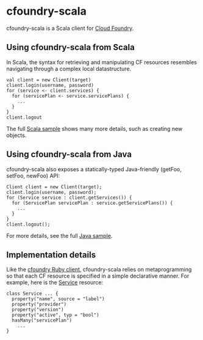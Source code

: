 # cfoundry-scala

cfoundry-scala is a Scala client for [Cloud Foundry](http://cloudfoundry.com).

## Using cfoundry-scala from Scala

In Scala, the syntax for retrieving and manipulating CF resources resembles
navigating through a complex local datastructure.

    val client = new Client(target)
    client.login(username, password)
    for (service <- client.services) {
      for (servicePlan <- service.servicePlans) {
        ...
      }
    }
    client.logout
    
The full [Scala sample](https://github.com/kushmerick/cfoundry-scala/tree/master/sample/org/cloudfoundry/cfoundry/samples/scala)
shows many more details, such as creating new objects.    

## Using cfoundry-scala from Java

cfoundry-scala also exposes a statically-typed Java-friendly (getFoo, setFoo, newFoo) API:   

    Client client = new Client(target);
    client.login(username, password);
    for (Service service : client.getServices()) {
	  for (ServicePlan servicePlan : service.getServicePlans()) {
        ...
      }
    }
    client.logout();
 
For more details, see the full [Java sample](https://github.com/kushmerick/cfoundry-scala/tree/master/sample/org/cloudfoundry/cfoundry/samples/java).

## Implementation details

Like the [cfoundry Ruby client](http://github.com/cloudfoundry/cfoundry), cfoundry-scala relies on
metaprogramming so that each CF resource is specified in a simple declarative manner.  For example, here is the
[Service](https://github.com/kushmerick/cfoundry-scala/blob/master/src/org/cloudfoundry/cfoundry/resources/Service.scala)
resource: 

    class Service ... {
      property("name", source = "label")
      property("provider")
      property("version")
      property("active", typ = "bool")
      hasMany("servicePlan")
        ...
    }
